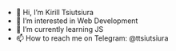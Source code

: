 - 👋 Hi, I’m Kirill Tsiutsiura
- 👀 I’m interested in Web Development
- 🌱 I’m currently learning JS
- 📫 How to reach me on Telegram: @ttsiutsiura

<!---
ttsiutsiura/ttsiutsiura is a ✨ special ✨ repository because its `README.md` (this file) appears on your GitHub profile.
You can click the Preview link to take a look at your changes.
--->
